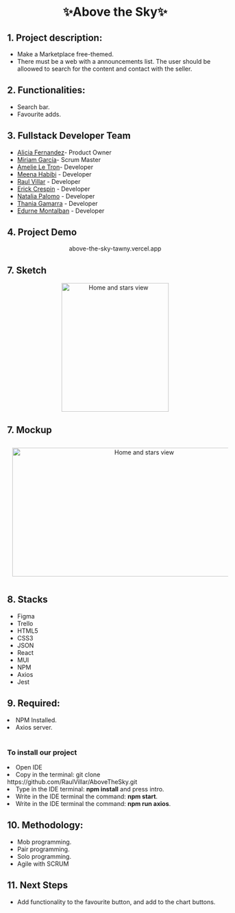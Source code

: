 <h1 align="center">✨Above the Sky✨</h1>

<h2>1. Project description:</h2>
<ul>
<li>Make a Marketplace free-themed.</li>
<li>There must be a web with a announcements list. The user should be alloowed to search for the content and contact with the seller.</li>

</ul>

<h2>2. Functionalities:</h2>

<ul>
<li>Search bar.</li>
<li>Favourite adds.</li>

</ul>

<h2>3. Fullstack Developer Team</h2>

- [Alicia Fernandez](https://github.com/alcfdez)- Product Owner
- [Miriam García](https://github.com/miriamremesal)- Scrum Master
- [Amelie Le Tron](https://github.com/AmelieLT)- Developer
- [Meena Habibi](https://github.com/123meena-git) - Developer
- [Raul Villar](https://github.com/RaulVillar) - Developer
- [Erick Crespin](https://github.com/ecp12) - Developer
- [Natalia Palomo](https://github.com/Nataliaplm) - Developer
- [Thania Gamarra](https://github.com/thania2004) - Developer
- [Edurne Montalban](https://github.com/Shamanesss) - Developer



<h2>4. Project Demo </h2>
<div style="display:flex; flex-wrap:wrap; justify-content:center; margin:auto">
 above-the-sky-tawny.vercel.app
</div>

<h2>7. Sketch</h2> 
<p align="center">
<img style="width:250px; height:300px; margin:12px; display:flex; justify-content:center" src="https://user-images.githubusercontent.com/116545731/220983798-23ca58cb-6767-46d6-a1c9-a51bda2e1282.png" alt="Home and stars view"/>
</p>


<h2>7. Mockup</h2> 
<p align="center">
<img style="width:600px; height:300px; margin:12px" src="https://user-images.githubusercontent.com/116545731/220963493-3e61b76d-0ab7-4151-a6d8-37061ce4d008.png" alt="Home and stars view"/>
</p>


<h2>8. Stacks</h2>
<ul>
<li>Figma</li>
<li>Trello</li>
<li>HTML5</li>
<li>CSS3</li>
<li>JSON</li>
<li>React</li>
<li>MUI</li>
<li>NPM</li>
<li>Axios</li>
<li>Jest</li>
</ul>

<h2>9. Required:</h2>
<li>NPM Installed.</li>
<li>Axios server.</li>
<br>

<h3>To install our project</h3>
<li>Open IDE</li>
<li>Copy in the terminal: git clone https://github.com/RaulVillar/AboveTheSky.git</li>
<li>Type in the IDE terminal: <b>npm install</b> and press intro.</li>
<li>Write in the IDE terminal the command: <b>npm start</b>.</li>
<li>Write in the IDE terminal the command: <b>npm run axios</b>.</li>

<h2>10. Methodology:</h2>
<ul>
<li>Mob programming.</li>
<li>Pair programming.</li>
<li>Solo programming.</li>
<li>Agile with SCRUM</li>
</ul>

<h2>11. Next Steps</h2>
<ul>
<li>Add functionality to the favourite button, and add to the chart buttons.</li>
</ul>
